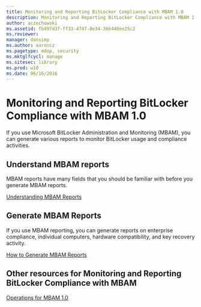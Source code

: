 ```yaml
---
title: Monitoring and Reporting BitLocker Compliance with MBAM 1.0
description: Monitoring and Reporting BitLocker Compliance with MBAM 1.0
author: aczechowski
ms.assetid: fb497d3f-ff33-4747-8e34-366440ee25c2
ms.reviewer: 
manager: dansimp
ms.author: aaroncz
ms.pagetype: mdop, security
ms.mktglfcycl: manage
ms.sitesec: library
ms.prod: w10
ms.date: 06/16/2016
---
```



# Monitoring and Reporting BitLocker Compliance with MBAM 1.0


If you use Microsoft BitLocker Administration and Monitoring (MBAM), you can generate various reports to monitor BitLocker usage and compliance activities.

## Understand MBAM reports


MBAM reports have many fields that you should be familiar with before you generate MBAM reports.

[Understanding MBAM Reports](understanding-mbam-reports-mbam-1.md)

## Generate MBAM Reports


If you use MBAM reporting, you can generate reports on enterprise compliance, individual computers, hardware compatibility, and key recovery activity.

[How to Generate MBAM Reports](how-to-generate-mbam-reports-mbam-1.md)

## Other resources for Monitoring and Reporting BitLocker Compliance with MBAM


[Operations for MBAM 1.0](operations-for-mbam-10.md)

 

 





